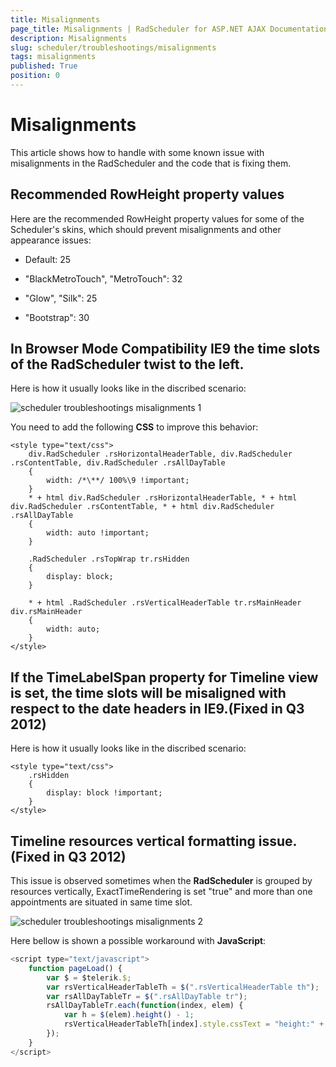 ```yaml
---
title: Misalignments
page_title: Misalignments | RadScheduler for ASP.NET AJAX Documentation
description: Misalignments
slug: scheduler/troubleshootings/misalignments
tags: misalignments
published: True
position: 0
---
```


# Misalignments



This article shows how to handle with some known issue with misalignments in the RadScheduler and the code that is fixing them.

## Recommended RowHeight property values

Here are the recommended RowHeight property values for some of the Scheduler's skins, which should prevent misalignments and other appearance issues:

* Default: 25

* "BlackMetroTouch", "MetroTouch": 32

* "Glow", "Silk": 25

* "Bootstrap": 30


## In Browser Mode Compatibility IE9 the time slots of the RadScheduler twist to the left.

Here is how it usually looks like in the discribed scenario:

![scheduler troubleshootings misalignments 1](images/scheduler_troubleshootings_misalignments1.png)

You need to add the following **CSS** to improve this behavior:

````ASPNET
<style type="text/css">
	div.RadScheduler .rsHorizontalHeaderTable, div.RadScheduler .rsContentTable, div.RadScheduler .rsAllDayTable
	{
		width: /*\**/ 100%\9 !important;
	}
	* + html div.RadScheduler .rsHorizontalHeaderTable, * + html div.RadScheduler .rsContentTable, * + html div.RadScheduler .rsAllDayTable
	{
		width: auto !important;
	}
	
	.RadScheduler .rsTopWrap tr.rsHidden
	{
		display: block;
	}
	
	* + html .RadScheduler .rsVerticalHeaderTable tr.rsMainHeader div.rsMainHeader
	{
		width: auto;
	}
</style>
````


## If the TimeLabelSpan property for Timeline view is set, the time slots will be misaligned with respect to the date headers in IE9.(Fixed in Q3 2012)

Here is how it usually looks like in the discribed scenario:



````ASPNET
<style type="text/css">
	.rsHidden
	{
		display: block !important;
	}
</style>
````


## Timeline resources vertical formatting issue.(Fixed in Q3 2012)

This issue is observed sometimes when the **RadScheduler** is grouped by resources vertically, ExactTimeRendering is set "true" and more than one appointments are situated in same time slot.

![scheduler troubleshootings misalignments 2](images/scheduler_troubleshootings_misalignments2.png)

Here bellow is shown a possible workaround with **JavaScript**:

````JavaScript
<script type="text/javascript">
	function pageLoad() {
		var $ = $telerik.$;
		var rsVerticalHeaderTableTh = $(".rsVerticalHeaderTable th");
		var rsAllDayTableTr = $(".rsAllDayTable tr");
		rsAllDayTableTr.each(function(index, elem) {
			var h = $(elem).height() - 1;
			rsVerticalHeaderTableTh[index].style.cssText = "height:" + h + "px";
		});
	}
</script>
````

